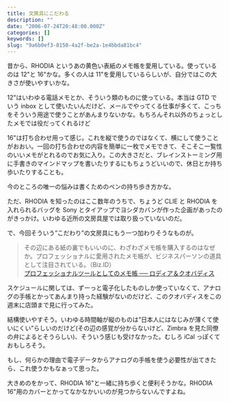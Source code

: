 ```yaml
---
title: 文房具にこだわる
description: ""
date: "2006-07-24T20:48:00.000Z"
categories: []
keywords: []
slug: "9a6b0ef3-8150-4a2f-be2a-1e4bbda81bc4"
---
```


昔から、RHODIA というあの黄色い表紙のメモ帳を愛用している。使っているのは 12"と 16"かな。多くの人は 11"を愛用しているらしいが、自分ではこの大きさが使いやすいかな。

12"はいわゆる電話メモとか、そういう類のものに使っている。本当は GTD でいう inbox として使いたいんだけど、メールでやってくる仕事が多くて、こっちをそういう用途で使うことがあんまりないかな。もちろんそれ以外のちょっとしたメモでは役だってくれるけど

16"は打ち合わせ用って感じ。これを縦で使うのではなくて、横にして使うことがおおい。一回の打ち合わせの内容を簡単に一枚でメモできて、そこそこ一覧性のいいメモがとれるのでお気に入り。この大きさだと、ブレインストーミング用に手書きのマインドマップを書いたりするにもちょうどいいので、休日とか持ち歩いたりすることも。

今のところの唯一の悩みは書くためのペンの持ち歩き方かな。

ただ、RHODIA を知ったのはここ数年のうちで、ちょうど CLIE と RHODIA を入れられるバッグを Sony とタイアップでヨシダカバンが作った企画があったのがきっかけ。いわゆる近所の文房具屋では取り扱っていないのだ。

で、今回そういう”こだわり”の文房具にもう一つ加わりそうなものが。

> その辺にある紙の裏でもいいのに、わざわざメモ帳を購入するのはなぜか。プロフェッショナルに愛用されたメモ帳が、ビジネスパーソンの道具として注目されている。（Biz.ID）  
> [プロフェッショナルツールとしてのメモ帳 ── ロディア＆クオバディス](http://www.itmedia.co.jp/bizid/articles/0607/19/news106.html)

スケジュールに関しては、ずーっと電子化したものしか使っていなくて、アナログの手帳とかってあんまり持った経験がないのだけど、このクオバディスをこの週末に店頭まで見に行ってみた。

結構使いやすそう。いわゆる時間軸が縦のものは”日本人にはなじみが薄くて使いにくい”らしいのだけど(その辺の感覚が分からないけど、Zimbra を見た同僚の弁によるとそうらしい)、そういう感じも受けなかった。むしろ iCal っぽくておもしろそう。

もし、何らかの理由で電子データからアナログの手帳を使う必要性が出てきたら、これ使うかもなぁって思った。

大きめのをかって、RHODIA 16"と一緒に持ち歩くと便利そうかな。RHODIA 16"用のカバーとかってなかなかいいのが見つからないんですよね。
